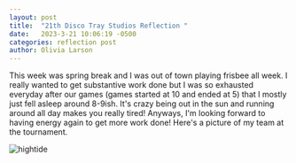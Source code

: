 ```yaml
---
layout: post
title:  "21th Disco Tray Studios Reflection "
date:   2023-3-21 10:06:19 -0500
categories: reflection post
author: Olivia Larson
---
```


This week was spring break and I was out of town playing frisbee all week. I really wanted to get substantive work done but I was so exhausted everyday after our games (games started at 10 and ended at 5) that I mostly just fell asleep around 8-9ish. It's crazy being out in the sun and running around all day makes you really tired! Anyways, I'm looking forward to having energy again to get more work done! Here's a picture of my team at the tournament. 

![hightide]({{site.baseurl}}/assets/images/hightide.jpg)